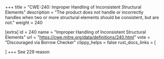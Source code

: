 +++
title = "CWE-240: Improper Handling of Inconsistent Structural Elements"
description	= "The product does not handle or incorrectly handles when two or more structural elements should be consistent, but are not."
weight = 240

[extra]
id = 240
name = "Improper Handling of Inconsistent Structural Elements"
url = "https://cwe.mitre.org/data/definitions/240.html"
vote = "Discouraged via Borrow Checker"
clippy_helps = false
rust_docs_links = [
	
]
+++
See 229 reason
